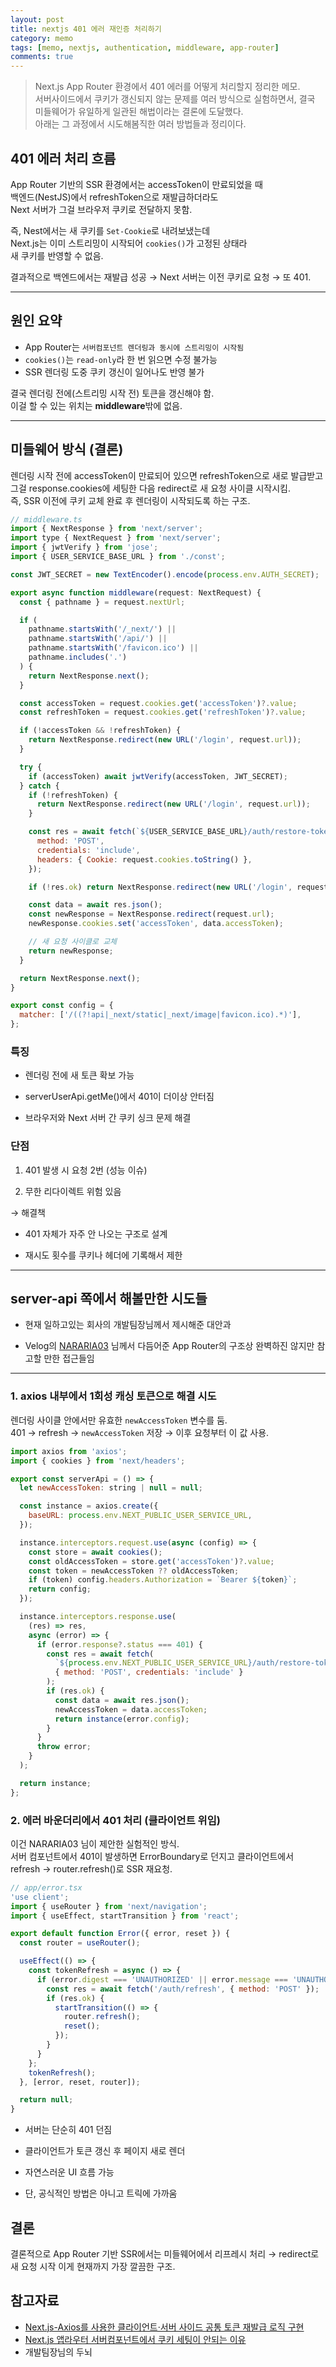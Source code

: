 ```yaml
---
layout: post
title: nextjs 401 에러 재인증 처리하기
category: memo
tags: [memo, nextjs, authentication, middleware, app-router]
comments: true
---
```


<!-- @format -->

> Next.js App Router 환경에서 401 에러를 어떻게 처리할지 정리한 메모. <br/> 서버사이드에서 쿠키가 갱신되지 않는 문제를 여러 방식으로 실험하면서, 결국 미들웨어가 유일하게 일관된 해법이라는 결론에 도달했다. <br/> 아래는 그 과정에서 시도해봄직한 여러 방법들과 정리이다.

## 401 에러 처리 흐름

App Router 기반의 SSR 환경에서는 accessToken이 만료되었을 때 <br/>
백엔드(NestJS)에서 refreshToken으로 재발급하더라도<br/>
Next 서버가 그걸 브라우저 쿠키로 전달하지 못함.<br/>

즉, Nest에서는 새 쿠키를 `Set-Cookie`로 내려보냈는데<br/>
Next.js는 이미 스트리밍이 시작되어 `cookies()`가 고정된 상태라 <br/>
새 쿠키를 반영할 수 없음.<br/>

결과적으로 백엔드에서는 재발급 성공 → Next 서버는 이전 쿠키로 요청 → 또 401. <br/>

---

## 원인 요약

- App Router는 `서버컴포넌트 렌더링과 동시에 스트리밍이 시작됨`
- `cookies()`는 `read-only`라 한 번 읽으면 수정 불가능
- SSR 렌더링 도중 쿠키 갱신이 일어나도 반영 불가

결국 렌더링 전에(스트리밍 시작 전) 토큰을 갱신해야 함.  
이걸 할 수 있는 위치는 **middleware**밖에 없음.

---

## 미들웨어 방식 (결론)

렌더링 시작 전에 accessToken이 만료되어 있으면 refreshToken으로 새로 발급받고  
그걸 response.cookies에 세팅한 다음 redirect로 새 요청 사이클 시작시킴.  
즉, SSR 이전에 쿠키 교체 완료 후 렌더링이 시작되도록 하는 구조.

```js
// middleware.ts
import { NextResponse } from 'next/server';
import type { NextRequest } from 'next/server';
import { jwtVerify } from 'jose';
import { USER_SERVICE_BASE_URL } from './const';

const JWT_SECRET = new TextEncoder().encode(process.env.AUTH_SECRET);

export async function middleware(request: NextRequest) {
  const { pathname } = request.nextUrl;

  if (
    pathname.startsWith('/_next/') ||
    pathname.startsWith('/api/') ||
    pathname.startsWith('/favicon.ico') ||
    pathname.includes('.')
  ) {
    return NextResponse.next();
  }

  const accessToken = request.cookies.get('accessToken')?.value;
  const refreshToken = request.cookies.get('refreshToken')?.value;

  if (!accessToken && !refreshToken) {
    return NextResponse.redirect(new URL('/login', request.url));
  }

  try {
    if (accessToken) await jwtVerify(accessToken, JWT_SECRET);
  } catch {
    if (!refreshToken) {
      return NextResponse.redirect(new URL('/login', request.url));
    }

    const res = await fetch(`${USER_SERVICE_BASE_URL}/auth/restore-token`, {
      method: 'POST',
      credentials: 'include',
      headers: { Cookie: request.cookies.toString() },
    });

    if (!res.ok) return NextResponse.redirect(new URL('/login', request.url));

    const data = await res.json();
    const newResponse = NextResponse.redirect(request.url);
    newResponse.cookies.set('accessToken', data.accessToken);

    // 새 요청 사이클로 교체
    return newResponse;
  }

  return NextResponse.next();
}

export const config = {
  matcher: ['/((?!api|_next/static|_next/image|favicon.ico).*)'],
};
```

### 특징

- 렌더링 전에 새 토큰 확보 가능

- serverUserApi.getMe()에서 401이 더이상 안터짐

- 브라우저와 Next 서버 간 쿠키 싱크 문제 해결

### 단점

1. 401 발생 시 요청 2번 (성능 이슈)

2. 무한 리다이렉트 위험 있음

→ 해결책

- 401 자체가 자주 안 나오는 구조로 설계

- 재시도 횟수를 쿠키나 헤더에 기록해서 제한

---

## server-api 쪽에서 해볼만한 시도들

- 현재 일하고있는 회사의 개발팀장님께서 제시해준 대안과

- Velog의 [NARARIA03](https://velog.io/@hyeonseong0305/Next.js-Axios%EB%A5%BC-%EC%82%AC%EC%9A%A9%ED%95%9C-%ED%81%B4%EB%9D%BC%EC%9D%B4%EC%96%B8%ED%8A%B8%EC%84%9C%EB%B2%84-%EC%82%AC%EC%9D%B4%EB%93%9C-%EA%B3%B5%ED%86%B5-%ED%86%A0%ED%81%B0-%EC%9E%AC%EB%B0%9C%EA%B8%89-%EB%A1%9C%EC%A7%81-%EA%B5%AC%ED%98%84) 님께서 다듬어준 App Router의 구조상 완벽하진 않지만 참고할 만한 접근들임

---

### 1. axios 내부에서 1회성 캐싱 토큰으로 해결 시도

렌더링 사이클 안에서만 유효한 `newAccessToken` 변수를 둠.  
401 → refresh → `newAccessToken` 저장 → 이후 요청부터 이 값 사용.

```js
import axios from 'axios';
import { cookies } from 'next/headers';

export const serverApi = () => {
  let newAccessToken: string | null = null;

  const instance = axios.create({
    baseURL: process.env.NEXT_PUBLIC_USER_SERVICE_URL,
  });

  instance.interceptors.request.use(async (config) => {
    const store = await cookies();
    const oldAccessToken = store.get('accessToken')?.value;
    const token = newAccessToken ?? oldAccessToken;
    if (token) config.headers.Authorization = `Bearer ${token}`;
    return config;
  });

  instance.interceptors.response.use(
    (res) => res,
    async (error) => {
      if (error.response?.status === 401) {
        const res = await fetch(
          `${process.env.NEXT_PUBLIC_USER_SERVICE_URL}/auth/restore-token`,
          { method: 'POST', credentials: 'include' }
        );
        if (res.ok) {
          const data = await res.json();
          newAccessToken = data.accessToken;
          return instance(error.config);
        }
      }
      throw error;
    }
  );

  return instance;
};
```

### 2. 에러 바운더리에서 401 처리 (클라이언트 위임)

이건 NARARIA03 님이 제안한 실험적인 방식.<br/>
서버 컴포넌트에서 401이 발생하면 ErrorBoundary로 던지고
클라이언트에서 refresh → router.refresh()로 SSR 재요청.

```js
// app/error.tsx
'use client';
import { useRouter } from 'next/navigation';
import { useEffect, startTransition } from 'react';

export default function Error({ error, reset }) {
  const router = useRouter();

  useEffect(() => {
    const tokenRefresh = async () => {
      if (error.digest === 'UNAUTHORIZED' || error.message === 'UNAUTHORIZED') {
        const res = await fetch('/auth/refresh', { method: 'POST' });
        if (res.ok) {
          startTransition(() => {
            router.refresh();
            reset();
          });
        }
      }
    };
    tokenRefresh();
  }, [error, reset, router]);

  return null;
}
```

- 서버는 단순히 401 던짐

- 클라이언트가 토큰 갱신 후 페이지 새로 렌더

- 자연스러운 UI 흐름 가능

- 단, 공식적인 방법은 아니고 트릭에 가까움

## 결론

결론적으로 App Router 기반 SSR에서는
미들웨어에서 리프레시 처리 → redirect로 새 요청 시작
이게 현재까지 가장 깔끔한 구조.

## 참고자료

- [Next.js-Axios를 사용한 클라이언트·서버 사이드 공통 토큰 재발급 로직 구현](https://velog.io/@hyeonseong0305/Next.js-Axios%EB%A5%BC-%EC%82%AC%EC%9A%A9%ED%95%9C-%ED%81%B4%EB%9D%BC%EC%9D%B4%EC%96%B8%ED%8A%B8%EC%84%9C%EB%B2%84-%EC%82%AC%EC%9D%B4%EB%93%9C-%EA%B3%B5%ED%86%B5-%ED%86%A0%ED%81%B0-%EC%9E%AC%EB%B0%9C%EA%B8%89-%EB%A1%9C%EC%A7%81-%EA%B5%AC%ED%98%84)
- [Next.js 앱라우터 서버컴포넌트에서 쿠키 세팅이 안되는 이유](https://ianlog.me/blog/2024/server-component-cookie)
- 개발팀장님의 두뇌
